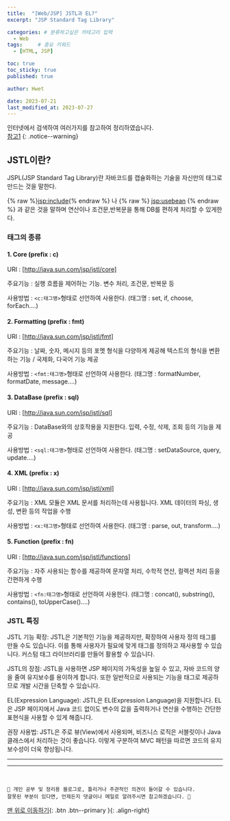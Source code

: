 ```yaml
---
title:  "[Web/JSP] JSTL과 EL?"  
excerpt: "JSP Standard Tag Library"

categories: # 분류하고싶은 카테고리 입력
  - Web
tags:     # 중요 키워드
  - [HTML, JSP]

toc: true
toc_sticky: true
published: true

author: Hwet

date: 2023-07-21
last_modified_at: 2023-07-27
---
```


인터넷에서 검색하여 여러가지를 참고하여 정리하였습니다.    
[참고1](https://usefultoknow.tistory.com/entry/JSTLJSP-Standard-Tag-Library%EC%9D%B4%EB%9E%80)
{: .notice--warning}


## JSTL이란?

JSPL(JSP Standard Tag Library)란 자바코드를 캡슐화하는 기술을 자신만의 태그로 만드는 것을 말한다.

{% raw %}<jsp:include>{% endraw %} 나 {% raw %} <jsp:usebean> {% endraw %} 과 같은 것을 말하며 연산이나 조건문,반복문을 통해 DB를 편하게 처리할 수 있게한다.

### 태그의 종류

#### 1. Core (prefix : c)

URI : [http://java.sun.com/jsp/jstl/core]

주요기능 : 실행 흐름을 제어하는 기능. 변수 처리, 조건문, 반복문 등 

사용방법 : `<c:태그명>`형태로 선언하여 사용한다. (태그명 : set, if, choose, forEach....)

#### 2. Formatting (prefix : fmt)

URI : [http://java.sun.com/jsp/jstl/fmt]

주요기능 : 날짜, 숫자, 메시지 등의 포멧 형식을 다양하게 제공해 텍스트의 형식을 변환하는 기능 / 국제화, 다국어 기능 제공

사용방법 : `<fmt:태그명>`형태로 선언하여 사용한다. (태그명 : formatNumber, formatDate, message....)

#### 3. DataBase (prefix : sql)

URI : [http://java.sun.com/jsp/jstl/sql]

주요기능 : DataBase와의 상호작용을 지원한다. 입력, 수정, 삭제, 조회 등의 기능을 제공

사용방법 : `<sql:태그명>`형태로 선언하여 사용한다. (태그명 : setDataSource, query, update....)

#### 4. XML (prefix : x)

URI : [http://java.sun.com/jsp/jstl/xml]

주요기능 : XML 모듈은 XML 문서를 처리하는데 사용됩니다. XML 데이터의 파싱, 생성, 변환 등의 작업을 수행

사용방법 : `<x:태그명>`형태로 선언하여 사용한다. (태그명 : parse, out, transform....)

#### 5. Function (prefix : fn)

URI : [http://java.sun.com/jsp/jstl/functions]

주요기능 : 자주 사용되는 함수를 제공하여 문자열 처리, 수학적 연산, 컬렉션 처리 등을 간편하게 수행

사용방법 : `<fn:태그명>`형태로 선언하여 사용한다. (태그명 : concat(), substring(), contains(), toUpperCase()....)


### JSTL 특징

JSTL 기능 확장: JSTL은 기본적인 기능을 제공하지만, 확장하여 사용자 정의 태그를 만들 수도 있습니다. 이를 통해 사용자가 필요에 맞게 태그를 정의하고 재사용할 수 있습니다. 
커스텀 태그 라이브러리를 만들어 활용할 수 있습니다.

JSTL의 장점: JSTL을 사용하면 JSP 페이지의 가독성을 높일 수 있고, 자바 코드의 양을 줄여 유지보수를 용이하게 합니다. 
또한 일반적으로 사용되는 기능을 태그로 제공하므로 개발 시간을 단축할 수 있습니다.

EL(Expression Language): JSTL은 EL(Expression Language)을 지원합니다. 
EL은 JSP 페이지에서 Java 코드 없이도 변수의 값을 출력하거나 연산을 수행하는 간단한 표현식을 사용할 수 있게 해줍니다.

권장 사용법: JSTL은 주로 뷰(View)에서 사용되며, 비즈니스 로직은 서블릿이나 Java 클래스에서 처리하는 것이 좋습니다. 
이렇게 구분하여 MVC 패턴을 따르면 코드의 유지보수성이 더욱 향상됩니다.






*** 



***
<br>
    
    📢 개인 공부 및 정리용 블로그로, 틀리거나 주관적인 의견이 들어갈 수 있습니다.
    잘못된 부분이 있다면, 언제든지 댓글이나 메일로 알려주시면 참고하겠습니다. 🔔

[맨 위로 이동하기](#){: .btn .btn--primary }{: .align-right}
